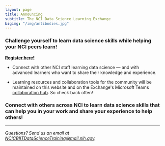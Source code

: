 ```yaml
---
layout: page
title: Announcing 
subtitle: The NCI Data Science Learning Exchange
bigimg: "/img/antibodies.jpg"
---
```


### Challenge yourself to learn data science skills while helping your NCI peers learn!

**[Register here!](http://bit.ly/NCI_datascience_peer2peer)** 

* Connect with other NCI staff learning data science — and with advanced learners who want to share their knowledge and experience. 

* Learning resources and collaboration tools for the community will be maintained on this website and on the Exchange's Microsoft Teams [collaboration hub](https://teams.microsoft.com/l/team/19%3a82c18d91721048e7a69516e155ac554a%40thread.skype/conversations?groupId=ac0387a5-f532-4379-a234-73eca4399e11&tenantId=14b77578-9773-42d5-8507-251ca2dc2b06).  So check back often!

### Connect with others across NCI to learn data science skills that can help you in your work and share your experience to help others!

---
*Questions? Send us an email at [NCICBIITDataScienceTraining@mail.nih.gov](mailto:NCICBIITDataScienceTraining@mail.nih.gov).*
